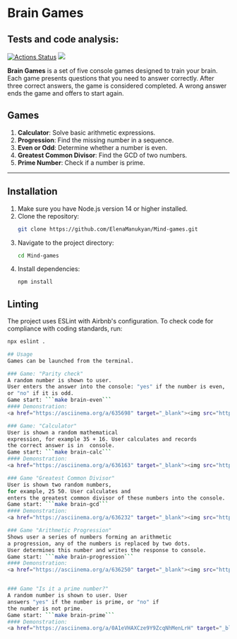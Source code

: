 # Brain Games

## Tests and code analysis:
[![Actions Status](https://github.com/SierraMoiseevna/frontend-project-44/actions/workflows/hexlet-check.yml/badge.svg)](https://github.com/SierraMoiseevna/frontend-project-44/actions)
<a href="https://codeclimate.com/github/SierraMoiseevna/frontend-project-44/maintainability"><img src="https://api.codeclimate.com/v1/badges/6af649e830b701eac8da/maintainability" /></a>

**Brain Games** is a set of five console games designed to train your brain. Each game presents questions that you need to answer correctly. After three correct answers, the game is considered completed. A wrong answer ends the game and offers to start again.

## Games

1. **Calculator**: Solve basic arithmetic expressions.
2. **Progression**: Find the missing number in a sequence.
3. **Even or Odd**: Determine whether a number is even.
4. **Greatest Common Divisor**: Find the GCD of two numbers.
5. **Prime Number**: Check if a number is prime.

---

## Installation

1. Make sure you have Node.js version 14 or higher installed.
2. Clone the repository:
   ```bash
   git clone https://github.com/ElenaManukyan/Mind-games.git
3. Navigate to the project directory:
   ``` bash
   cd Mind-games
4. Install dependencies:
   ``` bash
   npm install

## Linting
The project uses ESLint with Airbnb's configuration. To check code for compliance with coding standards, run:
```bash
npx eslint .

## Usage
Games can be launched from the terminal.

### Game: "Parity check"
A random number is shown to user.
User enters the answer into the console: "yes" if the number is even,
or "no" if it is odd.  
Game start: ```make brain-even```
#### Demonstration: 
<a href="https://asciinema.org/a/635698" target="_blank"><img src="https://asciinema.org/a/635698.svg" /></a>

### Game: "Calculator"
User is shown a random mathematical
expression, for example 35 + 16. User calculates and records
the correct answer is in  console.  
Game start: ```make brain-calc```
#### Demonstration: 
<a href="https://asciinema.org/a/636163" target="_blank"><img src="https://asciinema.org/a/636163.svg" /></a>

### Game "Greatest Common Divisor" 
User is shown two random numbers,
for example, 25 50. User calculates and
enters the greatest common divisor of these numbers into the console.  
Game start: ```make brain-gcd```
#### Demonstration: 
<a href="https://asciinema.org/a/636232" target="_blank"><img src="https://asciinema.org/a/636232.svg" /></a>

### Game "Arithmetic Progression"
Shows user a series of numbers forming an arithmetic
a progression, any of the numbers is replaced by two dots.
User determines this number and writes the response to console.  
Game start: ```make brain-progression```
#### Demonstration: 
<a href="https://asciinema.org/a/636250" target="_blank"><img src="https://asciinema.org/a/636250.svg" /></a>


### Game "Is it a prime number?"
A random number is shown to user. User
answers "yes" if the number is prime, or "no" if
the number is not prime.  
Game start: ```make brain-prime```
#### Demonstration: 
<a href="https://asciinema.org/a/0A1eVHAXCze9Y9ZcqNhMenLrH" target="_blank"><img src="https://asciinema.org/a/0A1eVHAXCze9Y9ZcqNhMenLrH.svg" /></a>

